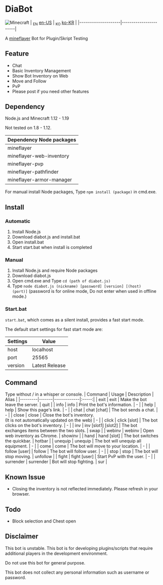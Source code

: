 # DiaBot

![Minecraft](https://img.shields.io/badge/Minecraft-1.12~1.19-{brightgreen}.svg)
| <sub>EN</sub> [en-US](/README.md) | <sub>KO</sub> [ko-KR](README.ko-KR.md) |
|---------------------|-----------------------|

A [mineflayer](https://github.com/PrismarineJS/mineflayer) Bot for Plugin/Skript Testing

## Feature

* Chat
* Basic Inventory Management
* Show Bot Inventory on Web
* Move and Follow
* PvP
* Please post if you need other features

## Dependency

Node.js and Minecraft 1.12 - 1.19

Not tested on 1.8 - 1.12.

| Dependency Node packages |
|:------------|
| mineflayer |
| mineflayer-web-inventory |
| mineflayer-pvp |
| mineflayer-pathfinder |
| mineflayer-armor-manager |

For manual install Node packages, Type `npm install (package)` in cmd.exe.

## Install

### Automatic

1. Install Node.js
2. Download diabot.js and install.bat
3. Open install.bat
4. Start start.bat when install is completed

### Manual

1. Install Node.js and require Node packages
2. Download diabot.js
3. Open cmd.exe and Type `cd (path of diabot.js)`
4. Type `node diabot.js (nickname) [password] [version] [(host) (port)]` (password is for online mode, Do not enter when used in offline mode.)

### Start.bat

`start.bat`, which comes as a silent install, provides a fast start mode.

The default start settings for fast start mode are:

| Settings | Value |
|------|------------|
| host | localhost |
| port | 25565 |
| version | Latest Release |

## Command

Type without / in a whisper or console.
| Command | Usage | Description | Alias |
|---------|-------|-------------|:-----:|
| exit | exit | Make the bot leave the server. | quit |
| info | info | Print the bot's information. | - |
| help | help | Show this page's link. | - |
| chat | chat [chat] | The bot sends a chat. | - |
| close | close | Close the bot's inventory. <br />(It is not automatically updated on the web) | - |
| click | click [slot] | The bot clicks on the bot's inventory. | - |
| inv | inv [slot1] [slot2] | The bot exchanges items between the two slots. | swap |
| webinv | webinv | Open web inventory as Chrome. | showinv |
| hand | hand [slot] | The bot switches the quickbar. | hotbar |
| unequip | unequip | The bot will unequip all equipment. | - |
| come | come | The bot will move to your location. | - |
| follow [user] | follow | The bot will follow user. | - |
| stop | stop | The bot will stop moving. | unfollow |
| fight | fight [user] | Start PvP with the user. | - |
| surrender | surrender | Bot will stop fighting. | sur |

## Known Issue

* Closing the inventory is not reflected immediately. Please refresh in your browser.

## Todo

* Block selection and Chest open

## Disclaimer

This bot is unstable. This bot is for developing plugins/scripts that require additional players in the development environment.

Do not use this bot for general purpose.

This bot does not collect any personal information such as username or password.
